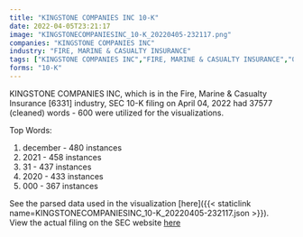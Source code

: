 ```yaml
---
title: "KINGSTONE COMPANIES INC 10-K"
date: 2022-04-05T23:21:17
image: "KINGSTONECOMPANIESINC_10-K_20220405-232117.png"
companies: "KINGSTONE COMPANIES INC"
industry: "FIRE, MARINE & CASUALTY INSURANCE"
tags: ["KINGSTONE COMPANIES INC","FIRE, MARINE & CASUALTY INSURANCE","04-04-2022","10-K"]
forms: "10-K"
---
```

KINGSTONE COMPANIES INC, which is in the Fire, Marine & Casualty Insurance [6331] industry, SEC 10-K filing on April 04, 2022 had 37577 (cleaned) words - 600 were utilized for the visualizations.

Top Words:
1. december - 480 instances
2. 2021 - 458 instances
3. 31 - 437 instances
4. 2020 - 433 instances
5. 000 - 367 instances


See the parsed data used in the visualization [here]({{< staticlink name=KINGSTONECOMPANIESINC_10-K_20220405-232117.json >}}).  
View the actual filing on the SEC website [here](https://www.sec.gov/Archives/edgar/data/33992/0001654954-22-004509.txt)